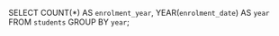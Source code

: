 <!--query n 1-->

SELECT COUNT(*) AS `enrolment_year`, YEAR(`enrolment_date`) AS `year` 
FROM `students` 
GROUP BY `year`;